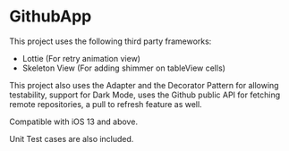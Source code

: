 # GithubApp

This project uses the following third party frameworks:
- Lottie (For retry animation view)
- Skeleton View (For adding shimmer on tableView cells)

This project also uses the Adapter and the Decorator Pattern for allowing testability, support for Dark Mode, uses the Github public API for fetching remote repositories, a pull to refresh feature as well.

Compatible with iOS 13 and above.

Unit Test cases are also included.
